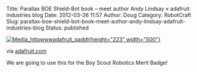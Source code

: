 Title: Parallax BOE Shield-Bot book – meet author Andy Lindsay « adafruit industries blog
Date: 2012-03-26 11:57
Author: Doug
Category: RobotCraft
Slug: parallax-boe-shield-bot-book-meet-author-andy-lindsay-adafruit-industries-blog
Status: published

[![Media_httpwwwadafruit_qaddt](http://getfile0.posterous.com/getfile/files.posterous.com/littleideas/DptpazlbmjzjFzqgAaaGEenGnpwupHtacfuecpIfmznitGvlrxzsfldqyfbr/media_httpwwwadafruit_qaddt.jpg.scaled500.jpg){height="223" width="500"}](http://getfile8.posterous.com/getfile/files.posterous.com/littleideas/DptpazlbmjzjFzqgAaaGEenGnpwupHtacfuecpIfmznitGvlrxzsfldqyfbr/media_httpwwwadafruit_qaddt.jpg.scaled1000.jpg)

via [adafruit.com](http://www.adafruit.com/blog/2012/03/26/parallax-boe-shield-bot-book-–-meet-author-andy-lindsay/)

We are going to use this for the Boy Scout Robotics Merit Badge!
